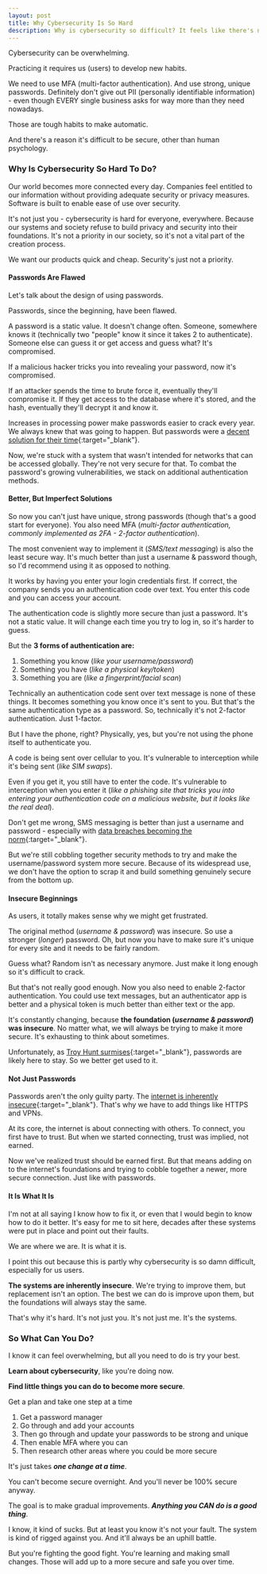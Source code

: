 ```yaml
---
layout: post
title: Why Cybersecurity Is So Hard
description: Why is cybersecurity so difficult? It feels like there's new rules to follow every day. There's a new threat. New ways of doing it wrong. It's not you. The systems are broken and always have been.
---
```


Cybersecurity can be overwhelming. 

Practicing it requires us (users) to develop new habits.

We need to use MFA (multi-factor authentication). And use strong, unique passwords. Definitely don't give out PII (personally identifiable information) - even though EVERY single business asks for way more than they need nowadays.

Those are tough habits to make automatic.

And there's a reason it's difficult to be secure, other than human psychology. 

<!--more-->

### Why Is Cybersecurity So Hard To Do?
Our world becomes more connected every day. Companies feel entitled to our information without providing adequate security or privacy measures. Software is built to enable ease of use over security.
 
It's not just you - cybersecurity is hard for everyone, everywhere. Because our systems and society refuse to build privacy and security into their foundations. It's not a priority in our society, so it's not a vital part of the creation process. 

We want our products quick and cheap. Security's just not a priority.

#### Passwords Are Flawed
Let's talk about the design of using passwords.

Passwords, since the beginning, have  been flawed. 

A password is a static value. It doesn't change often. Someone, somewhere knows it (technically two "people" know it since it takes 2 to authenticate). Someone else can guess it or get access and guess what? It's compromised.

If a malicious hacker tricks you into revealing your password, now it's compromised.

If an attacker spends the time to brute force it, eventually they'll compromise it. If they get access to the database where it's stored, and the hash, eventually they'll decrypt it and know it.

Increases in processing power make passwords easier to crack every year. We always knew that was going to happen. But passwords were a [decent solution for their time](https://www.wired.com/2012/01/computer-password/){:target="_blank"}.

Now, we're stuck with a system that wasn't intended for networks that can be accessed globally. They're not very secure for that. To combat the password's growing vulnerabilities, we stack on additional authentication methods.

#### Better, But Imperfect Solutions
So now you can't just have unique, strong passwords (though that's a good start for everyone). You also need MFA (*multi-factor authentication, commonly implemented as 2FA - 2-factor authentication*).

The most convenient way to implement it (*SMS/text messaging*) is also the least secure way. It's much better than just a username & password though, so I'd recommend using it as opposed to nothing.

It works by having you enter your login credentials first. If correct, the company sends you an authentication code over text. You enter this code and you can access your account.

The authentication code is slightly  more secure than just a password. It's not a static value. It will change each time you try to log in, so it's harder to guess. 

But the **3 forms of authentication are:**

1. Something you know (*like your username/password*)
2. Something you have (*like a physical key/token*)
3. Something you are (*like a fingerprint/facial scan*)

Technically an authentication code sent over text message is none of these things. It becomes something you know once it's sent to you. But that's the same authentication type as a password. So, technically it's not 2-factor authentication. Just 1-factor.

But I have the phone, right? Physically, yes, but you're not using the phone itself to authenticate you. 

A code is being sent over cellular to you. It's vulnerable to interception while it's being sent (*like SIM swaps*). 

Even if you get it, you still have to enter the code. It's vulnerable to interception when you enter it (*like a phishing site that tricks you into entering your authentication code on a malicious website, but it looks like the real deal*).

Don't get me wrong, SMS messaging is better than just a username and password - especially with [data breaches becoming the norm](https://www.breachlevelindex.com/){:target="_blank"}.

But we're still cobbling together security methods to try and make the username/password system  more secure. Because of its widespread use, we don't have the option to scrap it and build something genuinely secure from the bottom up.

#### Insecure Beginnings
As users, it totally makes sense why we might get frustrated.

The original method (*username & password*) was insecure. So use a stronger (*longer*) password. Oh, but now you have to make sure it's unique for every site and  it needs to be fairly random. 

Guess what? Random isn't as necessary anymore. Just make it long enough so it's difficult to crack. 

But that's not really good enough. Now you also need to enable 2-factor authentication. You could use text messages, but an authenticator app is better and a physical token is much better than either text or the app.

It's constantly changing, because **the foundation (*username & password*) was insecure**. No matter what, we will always be trying to make it more secure. It's exhausting to think about sometimes.

Unfortunately, as [Troy Hunt surmises](https://www.troyhunt.com/heres-why-insert-thing-here-is-not-a-password-killer/){:target="_blank"}, passwords are likely here to stay. So we better get used to it.

#### Not Just Passwords
Passwords aren't the only guilty party. The [internet is inherently insecure](https://www.washingtonpost.com/sf/business/2015/05/30/net-of-insecurity-part-1){:target="_blank"}. That's why we have to add things like HTTPS and VPNs. 

At its core, the internet is about connecting with others. To connect, you first have to trust. But when we started connecting, trust was implied, not earned.

Now we've realized trust should be earned first. But that means adding on to the internet's foundations and trying to cobble together a newer, more secure connection. Just like with passwords.

#### It Is What It Is
I'm not at all saying I know how to fix it, or even that I would begin to know how to do it better. It's easy for me to sit here, decades after these systems were put in place and point out their faults.

We are where we are. It is what it is.

I point this out because this is partly why cybersecurity is so damn difficult, especially for us users. 

**The systems are inherently insecure**. We're trying to improve them, but replacement isn't an option. The best we can do is improve upon them, but the foundations will always stay the same.

That's why it's hard. It's not just you. It's not just me. It's the systems.

### So What Can You Do?
I know it can feel overwhelming, but all you need to do is try your best.

**Learn about cybersecurity**, like you're doing now.

**Find little things you can do to become more secure**.

Get a plan and take one step at a time

1. Get a password manager 
2. Go through and add your accounts
3. Then go through and update your passwords to be strong and unique
4. Then enable MFA where you can
5. Then research other areas where you could be more secure

It's just takes ***one change at a time***.

You can't become secure overnight. And you'll never be 100% secure anyway.

The goal is to make gradual improvements. ***Anything you CAN do is a good thing***.

I know, it kind of sucks. But at least you know it's not your fault. The system is kind of rigged against you. And it'll always be an uphill battle.

But you're fighting the good fight. You're learning and making small changes. Those will add up to a more secure and safe you over time. 
